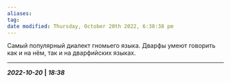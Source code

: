 ```yaml
---
aliases: 
tag: 
date modified: Thursday, October 20th 2022, 6:38:38 pm
---
```

Самый популярный диалект гномьего языка. Дварфы умеют говорить как и на нём, так и на дварфийских языках.

___
***2022-10-20*** **|** ***18:38***
 

